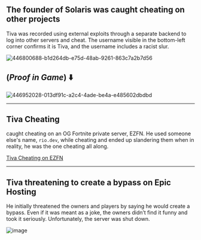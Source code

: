 ## The founder of Solaris was caught cheating on other projects
Tiva was recorded using external exploits through a separate backend to log into other servers and cheat. The username visible in the bottom-left corner confirms it is Tiva, and the username includes a racist slur.

![446800688-b1d264db-e75d-48ab-9261-863c7a2b7d56](https://github.com/user-attachments/assets/efc05d0f-ae0b-417f-ba30-2f3701b13a26)

## (*Proof in Game*) ⬇️
![446952028-013df91c-a2c4-4ade-be4a-e485602dbdbd](https://github.com/user-attachments/assets/430e3c2d-84b0-423c-9d0a-c9303c37dea3)

---

## Tiva Cheating
caught cheating on an OG Fortnite private server, EZFN. He used someone else's name, `rio.dev`, while cheating and ended up slandering them when in reality, he was the one cheating all along.

[Tiva Cheating on EZFN](https://github.com/user-attachments/assets/a4316977-24df-4ede-b7bd-b90765855046)

---

## Tiva threatening to create a bypass on Epic Hosting
He initially threatened the owners and players by saying he would create a bypass. Even if it was meant as a joke, the owners didn’t find it funny and took it seriously. Unfortunately, the server was shut down.

![image](https://github.com/user-attachments/assets/48adecc9-c29e-4852-b2ba-f4cc656c5881)
